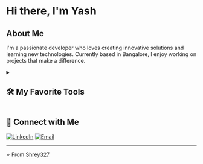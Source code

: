 # Hi there, I'm Yash

## About Me
I'm a passionate developer who loves creating innovative solutions and learning new technologies. Currently based in Bangalore, I enjoy working on projects that make a difference.


<details> 
  <summary><h2>🛠️ My Favorite Tools</h2></summary>

  <h3>👨‍💻 Programming Languages</h3>
  <p>
    <a href="#"><img alt="Python" src="https://img.shields.io/badge/Python-14354C.svg?logo=python&logoColor=white"></a>
<!--     <a href="#"><img alt="JavaScript" src="https://img.shields.io/badge/JavaScript-F7DF1E.svg?logo=javascript&logoColor=black"></a>
    <a href="#"><img alt="HTML" src="https://img.shields.io/badge/HTML5-E34F26.svg?logo=html5&logoColor=white"></a>
    <a href="#"><img alt="CSS" src="https://img.shields.io/badge/CSS3-1572B6.svg?logo=css3&logoColor=white"></a> -->
  </p>

  <h3>🧠 AI/ML Frameworks and Libraries</h3>
  <p>
    <a href="#"><img alt="PyTorch" src="https://img.shields.io/badge/PyTorch-EE4C2C.svg?logo=pytorch&logoColor=white"></a>
    <a href="#"><img alt="Transformers" src="https://img.shields.io/badge/Transformers-FFD21F.svg?logo=huggingface&logoColor=black"></a>
    <a href="#"><img alt="LangChain" src="https://img.shields.io/badge/LangChain-000000.svg?logo=langchain&logoColor=white"></a>
<!--     <a href="#"><img alt="LangGraph" src="https://img.shields.io/badge/LangGraph-7B16FF.svg?logo=data:image/svg+xml;base64,&logoColor=white"></a> -->
    <a href="#"><img alt="FastAPI" src="https://img.shields.io/badge/FastAPI-009688.svg?logo=fastapi&logoColor=white"></a>
    <a href="#"><img alt="NumPy" src="https://img.shields.io/badge/NumPy-013243.svg?logo=numpy&logoColor=white"></a>
    <a href="#"><img alt="Pandas" src="https://img.shields.io/badge/Pandas-150458.svg?logo=pandas&logoColor=white"></a>
  </p>
  <h3>🗄️ Databases and Cloud Hosting</h3>
  <p>
    <a href="#"><img alt="MongoDB" src="https://img.shields.io/badge/MongoDB-4ea94b.svg?logo=mongodb&logoColor=white"></a>
    <a href="#"><img alt="PostgreSQL" src="https://img.shields.io/badge/PostgreSQL-316192.svg?logo=postgresql&logoColor=white"></a>
    <a href="#"><img alt="AWS" src="https://img.shields.io/badge/AWS-232F3E.svg?logo=amazon-aws&logoColor=white"></a>
    <a href="#"><img alt="Render" src="https://img.shields.io/badge/Render-46E3B7.svg?logo=render&logoColor=black"></a>
  </p>

  <h3>🧪 Experimentation & Tools</h3>
  <p>
    <a href="#"><img alt="Jupyter" src="https://img.shields.io/badge/Jupyter-F37626.svg?logo=Jupyter&logoColor=white"></a>
    <a href="#"><img alt="Docker" src="https://img.shields.io/badge/Docker-2496ED.svg?logo=docker&logoColor=white"></a>
    <a href="#"><img alt="Git" src="https://img.shields.io/badge/Git-F05033.svg?logo=git&logoColor=white"></a>
    <a href="#"><img alt="VS Code" src="https://img.shields.io/badge/VS%20Code-007ACC.svg?logo=visualstudiocode&logoColor=white"></a>
  </p>
</details>


## 🤝 Connect with Me
[![LinkedIn](https://img.shields.io/badge/LinkedIn-0077B5?style=for-the-badge&logo=linkedin&logoColor=white)](https://www.linkedin.com/in/shreyansh-pathak-9833662a1/)
[![Email](https://img.shields.io/badge/Email-D14836?style=for-the-badge&logo=gmail&logoColor=white)](mailto:shreyansh.pathak27@gmail.com)



---
⭐️ From [Shrey327](https://github.com/Shrey327)
